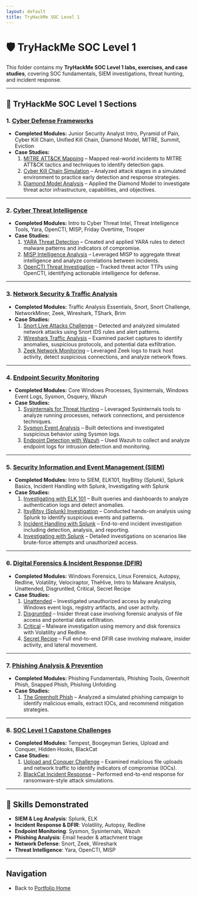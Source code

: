 ```yaml
---
layout: default
title: TryHackMe SOC Level 1
---
```


# 🛡️ TryHackMe SOC Level 1

This folder contains my **TryHackMe SOC Level 1 labs, exercises, and case studies**, covering SOC fundamentals, SIEM investigations, threat hunting, and incident response.

---

## 📂 TryHackMe SOC Level 1 Sections

### 1. [Cyber Defense Frameworks](CDF/README.md)
- **Completed Modules:** Junior Security Analyst Intro, Pyramid of Pain, Cyber Kill Chain, Unified Kill Chain, Diamond Model, MITRE, Summit, Eviction  
- **Case Studies:**  
  1. [MITRE ATT&CK Mapping](CDF/case-study-mitre.md) – Mapped real-world incidents to MITRE ATT&CK tactics and techniques to identify detection gaps.  
  2. [Cyber Kill Chain Simulation](CDF/case-study-killchain.md) – Analyzed attack stages in a simulated environment to practice early detection and response strategies.  
  3. [Diamond Model Analysis](CDF/case-study-diamond.md) – Applied the Diamond Model to investigate threat actor infrastructure, capabilities, and objectives.  

---

### 2. [Cyber Threat Intelligence](CTI/README.md)
- **Completed Modules:** Intro to Cyber Threat Intel, Threat Intelligence Tools, Yara, OpenCTI, MISP, Friday Overtime, Trooper  
- **Case Studies:**  
  1. [YARA Threat Detection](CTI/case-study-yara.md) – Created and applied YARA rules to detect malware patterns and indicators of compromise.  
  2. [MISP Intelligence Analysis](CTI/case-study-misp.md) – Leveraged MISP to aggregate threat intelligence and analyze correlations between incidents.  
  3. [OpenCTI Threat Investigation](CTI/case-study-opencti.md) – Tracked threat actor TTPs using OpenCTI, identifying actionable intelligence for defense.  

---

### 3. [Network Security & Traffic Analysis](Network/README.md)
- **Completed Modules:** Traffic Analysis Essentials, Snort, Snort Challenge, NetworkMiner, Zeek, Wireshark, TShark, Brim  
- **Case Studies:**  
  1. [Snort Live Attacks Challenge](Network/case-study-snort-live.md) – Detected and analyzed simulated network attacks using Snort IDS rules and alert patterns.  
  2. [Wireshark Traffic Analysis](Network/case-study-wireshark.md) – Examined packet captures to identify anomalies, suspicious protocols, and potential data exfiltration.  
  3. [Zeek Network Monitoring](Network/case-study-zeek.md) – Leveraged Zeek logs to track host activity, detect suspicious connections, and analyze network flows.  

---

### 4. [Endpoint Security Monitoring](Endpoint/README.md)
- **Completed Modules:** Core Windows Processes, Sysinternals, Windows Event Logs, Sysmon, Osquery, Wazuh  
- **Case Studies:**  
  1. [Sysinternals for Threat Hunting](Endpoint/case-study-sysinternals.md) – Leveraged Sysinternals tools to analyze running processes, network connections, and persistence techniques.  
  2. [Sysmon Event Analysis](Endpoint/case-study-sysmon.md) – Built detections and investigated suspicious behavior using Sysmon logs.  
  3. [Endpoint Detection with Wazuh](Endpoint/case-study-wazuh.md) – Used Wazuh to collect and analyze endpoint logs for intrusion detection and monitoring.  

---

### 5. [Security Information and Event Management (SIEM)](SIEM/README.md)
- **Completed Modules:** Intro to SIEM, ELK101, ItsyBitsy (Splunk), Splunk Basics, Incident Handling with Splunk, Investigating with Splunk  
- **Case Studies:**  
  1. [Investigating with ELK 101](SIEM/case-study-elk.md) – Built queries and dashboards to analyze authentication logs and detect anomalies.  
  2. [ItsyBitsy (Splunk) Investigation](SIEM/case-study-itsybitsy.md) – Conducted hands-on analysis using Splunk to identify suspicious events and patterns.  
  3. [Incident Handling with Splunk](SIEM/case-study-incident-handling.md) – End-to-end incident investigation including detection, analysis, and reporting.  
  4. [Investigating with Splunk](SIEM/case-study-investigating.md) – Detailed investigations on scenarios like brute-force attempts and unauthorized access.  

---

### 6. [Digital Forensics & Incident Response (DFIR)](DFIR/README.md)
- **Completed Modules:** Windows Forensics, Linux Forensics, Autopsy, Redline, Volatility, Velociraptor, TheHive, Intro to Malware Analysis, Unattended, Disgruntled, Critical, Secret Recipe  
- **Case Studies:**  
  1. [Unattended](DFIR/case-study-unattended.md) – Investigated unauthorized access by analyzing Windows event logs, registry artifacts, and user activity.  
  2. [Disgruntled](DFIR/case-study-disgruntled.md) – Insider threat case involving forensic analysis of file access and potential data exfiltration.  
  3. [Critical](DFIR/case-study-critical.md) – Malware investigation using memory and disk forensics with Volatility and Redline.  
  4. [Secret Recipe](DFIR/case-study-secret-recipe.md) – Full end-to-end DFIR case involving malware, insider activity, and lateral movement.  

---

### 7. [Phishing Analysis & Prevention](PHISHING/README.md)
- **Completed Modules:** Phishing Fundamentals, Phishing Tools, Greenholt Phish, Snapped Phish, Phishing Unfolding  
- **Case Studies:**  
  1. [The Greenholt Phish](case-study-greenholt.md) – Analyzed a simulated phishing campaign to identify malicious emails, extract IOCs, and recommend mitigation strategies.  

---

### 8. [SOC Level 1 Capstone Challenges](SOC/README.md)
- **Completed Modules:** Tempest, Boogeyman Series, Upload and Conquer, Hidden Hooks, BlackCat  
- **Case Studies:**  
  1. [Upload and Conquer Challenge](SOC/case-study-upload.md) – Examined malicious file uploads and network traffic to identify indicators of compromise (IOCs).  
  2. [BlackCat Incident Response](SOC/case-study-blackcat.md) – Performed end-to-end response for ransomware-style attack simulations.  

---

## 📌 Skills Demonstrated
- **SIEM & Log Analysis**: Splunk, ELK  
- **Incident Response & DFIR**: Volatility, Autopsy, Redline  
- **Endpoint Monitoring**: Sysmon, Sysinternals, Wazuh  
- **Phishing Analysis**: Email header & attachment triage  
- **Network Defense**: Snort, Zeek, Wireshark  
- **Threat Intelligence**: Yara, OpenCTI, MISP

---

## Navigation
- Back to [Portfolio Home](../index.md)
